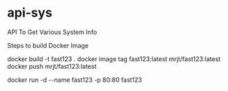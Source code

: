 # api-sys
API To Get Various System Info

Steps to build Docker Image

docker build -t fast123 .
docker image tag fast123:latest mrjt/fast123:latest
docker push mrjt/fast123:latest  

docker run -d --name fast123 -p 80:80 fast123